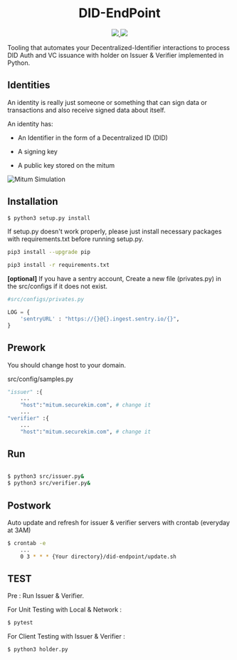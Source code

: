 
<p align="center">
  <h1 align="center">DID-EndPoint</h1>
  <p align="center">
    <a href="">
      <img src="https://img.shields.io/badge/license-GPLv3-blue.svg" />
    </a>
    <a href="https://www.python.org/">
    	<img src="https://img.shields.io/badge/built%20with-Python3-red.svg" />
    </a>
  </p>
</p>

Tooling that automates your Decentralized-Identifier interactions to process DID Auth and VC issuance with holder on Issuer & Verifier implemented in Python.

## Identities

An identity is really just someone or something that can sign data or transactions and also receive signed data about itself.

An identity has:

- An Identifier in the form of a Decentralized ID (DID)

- A signing key

- A public key stored on the mitum

![Mitum Simulation](https://user-images.githubusercontent.com/35220663/141648188-c95a7a4c-c7d7-4697-8bf1-517095cedeb4.gif)

## Installation

```sh
$ python3 setup.py install
```

If setup.py doesn't work properly, please just install necessary packages with requirements.txt before running setup.py.

```sh
pip3 install --upgrade pip

pip3 install -r requirements.txt
```

<b>[optional]</b> If you have a sentry account, Create a new file (privates.py) in the src/configs if it does not exist.

```py
#src/configs/privates.py

LOG = {
    'sentryURL' : "https://{}@{}.ingest.sentry.io/{}",
}
```

## Prework

You should change host to your domain.

src/config/samples.py
```py
"issuer" :{
	...
	"host":"mitum.securekim.com", # change it
	...
"verifier" :{
	...
	"host":"mitum.securekim.com", # change it
```

## Run

```sh

$ python3 src/issuer.py&
$ python3 src/verifier.py&

```

## Postwork
Auto update and refresh for issuer & verifier servers with crontab 
(everyday at 3AM)

```sh
$ crontab -e
	...
	0 3 * * * {Your directory}/did-endpoint/update.sh
```

## TEST

Pre : Run Issuer & Verifier.

For Unit Testing with Local & Network : 
```sh
$ pytest 

```

For Client Testing with Issuer & Verifier : 
```sh
$ python3 holder.py
```
